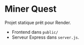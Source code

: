 # Miner Quest

Projet statique prêt pour Render.
- Frontend dans `public/`
- Serveur Express dans `server.js`.
